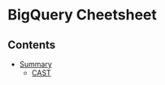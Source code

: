 BigQuery Cheetsheet
================

## Contents

  - [Summary](summary.md)
    - [CAST](summary.md#cast)
